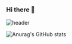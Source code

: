 ### Hi there 👋

![header](https://capsule-render.vercel.app/api?type=wave&color=auto&height=300&section=header&text=chansung%20github!&fontSize=90)

![Anurag's GitHub stats](https://github-readme-stats.vercel.app/api?username=pork1375&show_icons=true&theme=radical)
